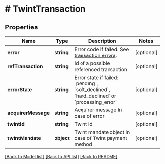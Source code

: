 # # TwintTransaction

## Properties

Name | Type | Description | Notes
------------ | ------------- | ------------- | -------------
**error** | **string** | Error code if failed. See [transaction errors](https://docs.frisbii.com/reference/transaction_errors). | [optional]
**refTransaction** | **string** | Id of a possible referenced transaction | [optional]
**errorState** | **string** | Error state if failed: &#x60;pending&#x60;, &#x60;soft_declined&#x60;, &#x60;hard_declined&#x60; or &#x60;processing_error&#x60; | [optional]
**acquirerMessage** | **string** | Acquirer message in case of error | [optional]
**twintId** | **string** | Twint id | [optional]
**twintMandate** | **object** | Twint mandate object in case of Twint payment method | [optional]

[[Back to Model list]](../../README.md#models) [[Back to API list]](../../README.md#endpoints) [[Back to README]](../../README.md)
